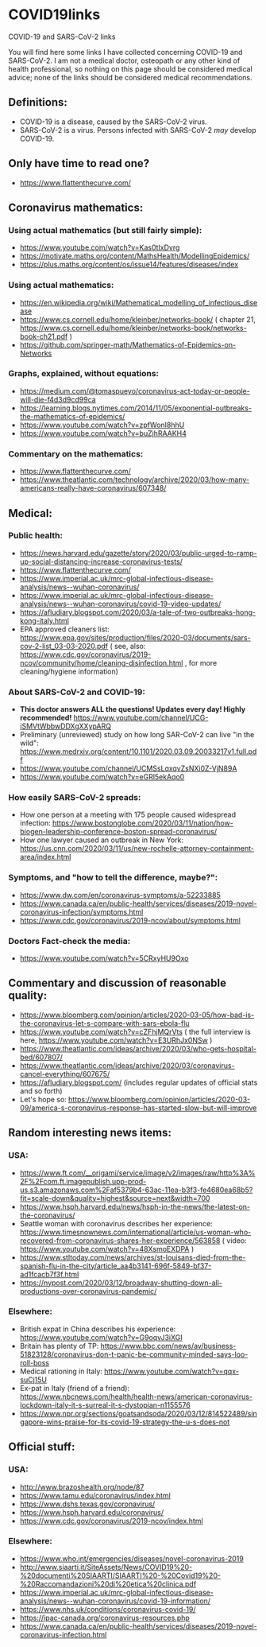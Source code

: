# COVID19links
COVID-19 and SARS-CoV-2 links

You will find here some links I have collected concerning COVID-19 and SARS-CoV-2.  I am not a medical doctor, osteopath or any other kind of health professional, so nothing on this page should be considered medical advice; none of the links should be considered medical recommendations.


## Definitions:
* COVID-19 is a disease, caused by the SARS-CoV-2 virus.
* SARS-CoV-2 is a virus.  Persons infected with SARS-CoV-2 *may* develop COVID-19.


## **Only have time to read one?**
* https://www.flattenthecurve.com/


## Coronavirus mathematics:
### Using actual mathematics (but still fairly simple):
* https://www.youtube.com/watch?v=Kas0tIxDvrg
* https://motivate.maths.org/content/MathsHealth/ModellingEpidemics/
* https://plus.maths.org/content/os/issue14/features/diseases/index

### Using actual mathematics:
* https://en.wikipedia.org/wiki/Mathematical_modelling_of_infectious_disease
* https://www.cs.cornell.edu/home/kleinber/networks-book/ ( chapter 21, https://www.cs.cornell.edu/home/kleinber/networks-book/networks-book-ch21.pdf )
* https://github.com/springer-math/Mathematics-of-Epidemics-on-Networks

### Graphs, explained, without equations:
* https://medium.com/@tomaspueyo/coronavirus-act-today-or-people-will-die-f4d3d9cd99ca
* https://learning.blogs.nytimes.com/2014/11/05/exponential-outbreaks-the-mathematics-of-epidemics/
* https://www.youtube.com/watch?v=zpfWonI8hhU
* https://www.youtube.com/watch?v=buZjhRAAKH4

### Commentary on the mathematics:
* https://www.flattenthecurve.com/
* https://www.theatlantic.com/technology/archive/2020/03/how-many-americans-really-have-coronavirus/607348/


## Medical:
### Public health:
* https://news.harvard.edu/gazette/story/2020/03/public-urged-to-ramp-up-social-distancing-increase-coronavirus-tests/
* https://www.flattenthecurve.com/
* https://www.imperial.ac.uk/mrc-global-infectious-disease-analysis/news--wuhan-coronavirus/
* https://www.imperial.ac.uk/mrc-global-infectious-disease-analysis/news--wuhan-coronavirus/covid-19-video-updates/
* https://afludiary.blogspot.com/2020/03/a-tale-of-two-outbreaks-hong-kong-italy.html
* EPA approved cleaners list: https://www.epa.gov/sites/production/files/2020-03/documents/sars-cov-2-list_03-03-2020.pdf ( see, also: https://www.cdc.gov/coronavirus/2019-ncov/community/home/cleaning-disinfection.html , for more cleaning/hygiene information)

### About SARS-CoV-2 and COVID-19:
* **This doctor answers ALL the questions!  Updates every day!  Highly recommended!**  https://www.youtube.com/channel/UCG-iSMVtWbbwDDXgXXypARQ
* Preliminary (unreviewed) study on how long SAR-CoV-2 can live "in the wild": https://www.medrxiv.org/content/10.1101/2020.03.09.20033217v1.full.pdf
* https://www.youtube.com/channel/UCMSsLqxqvZsNXi0Z-VjN89A
* https://www.youtube.com/watch?v=eGRl5ekAqo0

### How easily SARS-CoV-2 spreads:
* How one person at a meeting with 175 people caused widespread infection:  https://www.bostonglobe.com/2020/03/11/nation/how-biogen-leadership-conference-boston-spread-coronavirus/
* How one lawyer caused an outbreak in New York:  https://us.cnn.com/2020/03/11/us/new-rochelle-attorney-containment-area/index.html

### Symptoms, and "how to tell the difference, maybe?":
* https://www.dw.com/en/coronavirus-symptoms/a-52233885
* https://www.canada.ca/en/public-health/services/diseases/2019-novel-coronavirus-infection/symptoms.html
* https://www.cdc.gov/coronavirus/2019-ncov/about/symptoms.html

### Doctors Fact-check the media:
* https://www.youtube.com/watch?v=5CRxyHU9Oxo


## Commentary and discussion of reasonable quality:
* https://www.bloomberg.com/opinion/articles/2020-03-05/how-bad-is-the-coronavirus-let-s-compare-with-sars-ebola-flu
* https://www.youtube.com/watch?v=cZFhjMQrVts ( the full interview is here, https://www.youtube.com/watch?v=E3URhJx0NSw )
* https://www.theatlantic.com/ideas/archive/2020/03/who-gets-hospital-bed/607807/
* https://www.theatlantic.com/ideas/archive/2020/03/coronavirus-cancel-everything/607675/
* https://afludiary.blogspot.com/ (includes regular updates of official stats and so forth)
* Let's hope so: https://www.bloomberg.com/opinion/articles/2020-03-09/america-s-coronavirus-response-has-started-slow-but-will-improve


## Random interesting news items:
### USA:
* https://www.ft.com/__origami/service/image/v2/images/raw/http%3A%2F%2Fcom.ft.imagepublish.upp-prod-us.s3.amazonaws.com%2Faf5379b4-63ac-11ea-b3f3-fe4680ea68b5?fit=scale-down&quality=highest&source=next&width=700
* https://www.hsph.harvard.edu/news/hsph-in-the-news/the-latest-on-the-coronavirus/
* Seattle woman with coronavirus describes her experience:  https://www.timesnownews.com/international/article/us-woman-who-recovered-from-coronavirus-shares-her-experience/563858 ( video: https://www.youtube.com/watch?v=48XsmoEXDPA )
* https://www.stltoday.com/news/archives/st-louisans-died-from-the-spanish-flu-in-the-city/article_aa4b3141-696f-5849-bf37-ad1fcacb7f3f.html
* https://nypost.com/2020/03/12/broadway-shutting-down-all-productions-over-coronavirus-pandemic/

### Elsewhere:
* British expat in China describes his experience: https://www.youtube.com/watch?v=G9oqvJ3iXGI 
* Britain has plenty of TP: https://www.bbc.com/news/av/business-51823128/coronavirus-don-t-panic-be-community-minded-says-loo-roll-boss
* Medical rationing in Italy: https://www.youtube.com/watch?v=qqx-suCj15U
* Ex-pat in Italy (friend of a friend): https://www.nbcnews.com/health/health-news/american-coronavirus-lockdown-italy-it-s-surreal-it-s-dystopian-n1155576
* https://www.npr.org/sections/goatsandsoda/2020/03/12/814522489/singapore-wins-praise-for-its-covid-19-strategy-the-u-s-does-not


## Official stuff:
### USA:
* http://www.brazoshealth.org/node/87
* https://www.tamu.edu/coronavirus/index.html
* https://www.dshs.texas.gov/coronavirus/
* https://www.hsph.harvard.edu/coronavirus/
* https://www.cdc.gov/coronavirus/2019-ncov/index.html

### Elsewhere:
* https://www.who.int/emergencies/diseases/novel-coronavirus-2019
* http://www.siaarti.it/SiteAssets/News/COVID19%20-%20documenti%20SIAARTI/SIAARTI%20-%20Covid19%20-%20Raccomandazioni%20di%20etica%20clinica.pdf
* https://www.imperial.ac.uk/mrc-global-infectious-disease-analysis/news--wuhan-coronavirus/covid-19-information/
* https://www.nhs.uk/conditions/coronavirus-covid-19/
* https://ipac-canada.org/coronavirus-resources.php
* https://www.canada.ca/en/public-health/services/diseases/2019-novel-coronavirus-infection.html
